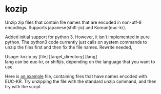 kozip
=====

Unzip zip files that contain file names that are encoded in non-utf-8 encodings. Supports japanese(shift-jis) and Korean(euc-kr).<br />


Added initial support for python 3. However, it isn't implemented in 
pure python. The python3 code currently just calls on system commands to 
unzip the files first and then fix the file names. Rewrite needed,  

Usage: kozip.py [file] [target_directory] [lang]<br />
lang can be euc-kr, or shiftjis, depending on the language that you want 
to 
use.

Here is [an example](https://www.dropbox.com/s/t8wk3i4a386ia3t/test_files.zip "test_files.zip") file, containing files that have names encoded with EUC-KR. Try unzipping the file with the standard unzip command, and then try with the script. 

